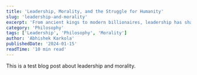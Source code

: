 ```yaml
---
title: 'Leadership, Morality, and the Struggle for Humanity'
slug: 'leadership-and-morality'
excerpt: 'From ancient kings to modern billionaires, leadership has shaped societies.'
category: 'Philosophy'
tags: ['Leadership', 'Philosophy', 'Morality']
author: 'Abhishek Karkola'
publishedDate: '2024-01-15'
readTime: '10 min read'
---
```


This is a test blog post about leadership and morality.
